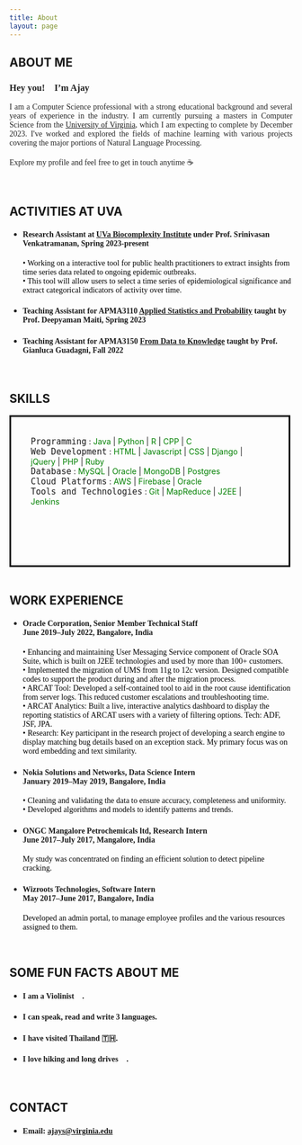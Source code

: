 ```yaml
---
title: About
layout: page
---
```

<h2 class="title" >ABOUT ME</h2>
<!--![Profile Image]({% if site.external-image %}{{ site.picture }}{% else %}{{ site.url }}/{{ site.picture }}{% endif %})-->

<p><h3 style="color: #222;font-family: Comic Sans MS;">Hey you!<span>&#128075;</span> I’m Ajay</h3></p>

<p style="color: #222;font-family: Comic Sans MS; text-align: justify;">I am a Computer Science professional with a strong educational background and 
    several years of experience in the industry. I am currently pursuing a masters in Computer Science from the 
    <a href="https://engineering.virginia.edu/departments/computer-science">University of Virginia</a>, which I am expecting to complete by December 2023.  I've worked and explored the fields of machine learning with various projects covering the
major portions of Natural Language Processing. <br><br>Explore my profile and feel free
to get in touch anytime <span>&#9749;</span></p><br>

<h2>ACTIVITIES AT UVA</h2>
<ul class="skill-list">
    <li><h4 style="font-family: 'Comic Sans MS';">Research Assistant at <a href="https://biocomplexity.virginia.edu/institute/divisions/network-systems-science-and-advanced-computing">UVa Biocomplexity Institute</a> under Prof. Srinivasan Venkatramanan, Spring 2023-present</h4></li>
	<p style="font-family: 'Comic Sans MS';font-size:medium;color:black;font-size:14px;">• Working on a interactive tool for public health practitioners to extract insights from time series data related to ongoing epidemic outbreaks.<br>• This tool will allow users to select a time series of epidemiological significance and
        extract categorical indicators of activity over time.<br></p>
    <li><h4 style="font-family: 'Comic Sans MS';">Teaching Assistant for APMA3110 <a href="https://www.coursicle.com/virginia/courses/APMA/3110/">Applied Statistics and Probability</a> taught by Prof. Deepyaman Maiti, Spring 2023</h4></li>
    <li><h4 style="font-family: 'Comic Sans MS';">Teaching Assistant for APMA3150 <a href="https://www.coursicle.com/virginia/courses/APMA/3150/">From Data to Knowledge</a> taught by Prof. Gianluca Guadagni, Fall 2022</h4></li>
</ul>   
<br>

<h2>SKILLS</h2>
<div style=" width: 500px;height: 270px;border: 3px solid black;box-sizing: border-box;">
    <p style="margin: 35px;"><code style="font-size: 15px;">Programming</code> :  
          <span style="color:green">Java</span> | <span style="color:green">Python</span>
          | <span style="color:green">R</span> | <span style="color:green">CPP</span> | <span style="color:green">C</span> 
	<br>
    <code style="font-size: 15px;">Web Development</code> : 
         <span style="color:green">HTML</span> | 
        <span style="color:green">Javascript</span> |  
        <span style="color:green">CSS</span> | 
        <span style="color:green">Django</span> | 
        <span style="color:green">jQuery</span> |
        <span style="color:green">PHP</span> |
        <span style="color:green">Ruby</span>
    <br>
    <code style="font-size: 15px;">Database</code> : 
         <span style="color:green">MySQL</span> | 
        <span style="color:green">Oracle</span> | 
        <span style="color:green">MongoDB</span> | 
        <span style="color:green">Postgres</span>
    <br>
    <code style="font-size: 15px;">Cloud Platforms</code> : 
         <span style="color:green">AWS</span> | 
        <span style="color:green">Firebase</span> | 
        <span style="color:green">Oracle</span>
   <br>
    <code style="font-size: 15px;">Tools and Technologies</code> : 
         <span style="color:green">Git</span> | 
        <span style="color:green">MapReduce</span> | 
        <span style="color:green">J2EE</span> | 
        <span style="color:green">Jenkins</span>
    </p>

</div>
<br>

<h2>WORK EXPERIENCE</h2>
<ul class="skill-list">
	<li><h4 style="font-family: 'Comic Sans MS';">Oracle Corporation, Senior Member Technical Staff<br /> June 2019–July 2022, Bangalore, India</h4></li>
	<p style="font-family: 'Comic Sans MS';font-size:medium;color:black;font-size:14px;">• Enhancing and maintaining User Messaging Service component of Oracle SOA Suite, which is built on J2EE
        technologies and used by more than 100+ customers.<br>• Implemented the migration of UMS from 11g to 12c version. Designed compatible codes to support the product
        during and after the migration process.<br>• ARCAT Tool: Developed a self-contained tool to aid in the root cause identification from server logs. This
        reduced customer escalations and troubleshooting time.<br>• ARCAT Analytics: Built a live, interactive analytics dashboard to display the reporting statistics of ARCAT
        users with a variety of filtering options. Tech: ADF, JSF, JPA.<br>• Research: Key participant in the research project of developing a search engine to display matching bug details
        based on an exception stack. My primary focus was on word embedding and text similarity.</p>
	<li><h4 style="font-family: 'Comic Sans MS';">Nokia Solutions and Networks, Data Science Intern <br />January 2019–May 2019, Bangalore, India</h4></li>
	<p style="font-family: 'Comic Sans MS';font-size:medium;color:black; font-size:14px;">• Cleaning and validating the data to ensure accuracy, completeness and uniformity.<br />• Developed algorithms and models to identify patterns and trends.</p>
	<li><h4 style="font-family: 'Comic Sans MS';">ONGC Mangalore Petrochemicals ltd, Research Intern <br />June 2017–July 2017, Mangalore, India</h4></li>
	<p style="font-family: 'Comic Sans MS';font-size:medium;color:black; font-size:14px;">My study was concentrated on finding an efficient solution to detect pipeline cracking.</p>
	<li><h4 style="font-family: 'Comic Sans MS';">Wizroots Technologies, Software Intern <br />May 2017–June 2017, Bangalore, India</h4></li>
	<p style="font-family: 'Comic Sans MS';font-size:medium;color:black; font-size:14px;">Developed an admin portal, to manage employee profiles and the various resources assigned to them.</p>

</ul>
<br>

<h2 id="contact">SOME FUN FACTS ABOUT ME</h2>
<ul>
<li><h4 style="font-family: 'Comic Sans MS';">I am a Violinist <span>&#127931;</span>.</h4></li>
<li><h4 style="font-family: 'Comic Sans MS';">I can speak, read and write 3 languages.</h4></li>
<li><h4 style="font-family: 'Comic Sans MS';">I have visited Thailand <span>&#127481;&#127469;</span>.</h4></li>
<li><h4 style="font-family: 'Comic Sans MS';">I love hiking and long drives <span>&#128663;</span>.</h4></li>
</ul>

<br>
<h2 id="contact">CONTACT</h2>
<ul>
<li><h4 style="font-family: 'Comic Sans MS';">Email: <a href="mailto:ajays@virginia.edu">ajays@virginia.edu</a></h4></li>
</ul>

